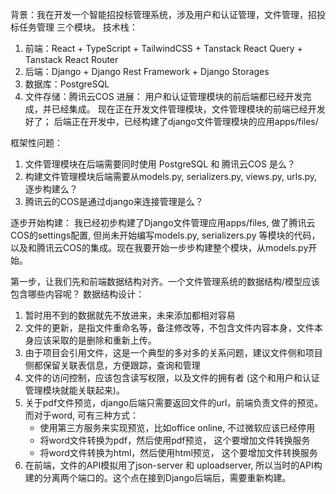 背景：我在开发一个智能招投标管理系统，涉及用户和认证管理，文件管理，招投标任务管理 三个模块。
技术栈：
1. 前端：React + TypeScript + TailwindCSS + Tanstack React Query + Tanstack React Router
2. 后端：Django + Django Rest Framework + Django Storages 
3. 数据库：PostgreSQL 
4. 文件存储：腾讯云COS
进展：
用户和认证管理模块的前后端都已经开发完成，并已经集成。
现在正在开发文件管理模块，文件管理模块的前端已经开发好了；
后端正在开发中，已经构建了django文件管理模块的应用apps/files/

框架性问题：
1. 文件管理模块在后端需要同时使用 PostgreSQL 和 腾讯云COS 是么？
2. 构建文件管理模块后端需要从models.py, serializers.py, views.py, urls.py, 逐步构建么？
3. 腾讯云的COS是通过django来连接管理是么？



逐步开始构建：
我已经初步构建了Django文件管理应用apps/files, 做了腾讯云COS的settings配置, 但尚未开始编写models.py, serializers.py 等模块的代码，以及和腾讯云COS的集成。现在我要开始一步步构建整个模块，从models.py开始。

第一步，让我们先和前端数据结构对齐。一个文件管理系统的数据结构/模型应该包含哪些内容呢？ 
数据结构设计：
1. 暂时用不到的数据就先不放进来，未来添加都相对容易
2. 文件的更新，是指文件重命名等，备注修改等，不包含文件内容本身，文件本身应该采取的是删除和重新上传。
3. 由于项目会引用文件，这是一个典型的多对多的关系问题，建议文件侧和项目侧都保留关联表信息，方便跟踪，查询和管理
4. 文件的访问控制，应该包含读写权限，以及文件的拥有者 (这个和用户和认证管理模块就能关联起来)。
5. 关于pdf文件预览，django后端只需要返回文件的url，前端负责文件的预览。 而对于word, 可有三种方式：
    - 使用第三方服务来实现预览，比如office online, 不过微软应该已经停用
    - 将word文件转换为pdf，然后使用pdf预览， 这个要增加文件转换服务
    - 将word文件转换为html，然后使用html预览， 这个要增加文件转换服务 
6. 在前端，文件的API模拟用了json-server 和 uploadserver, 所以当时的API构建的分离两个端口的。这个点在接到Django后端后，需要重新构建。









